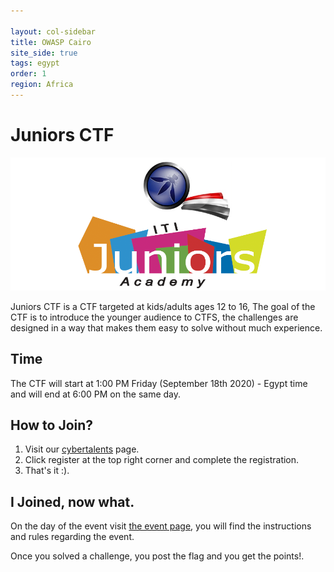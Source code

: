 ```yaml
---

layout: col-sidebar
title: OWASP Cairo
site_side: true
tags: egypt
order: 1
region: Africa
---
```


# Juniors CTF
![JuniorsCTF](/assets/images/OWASP_ITI_Juniors.png)

Juniors CTF is a CTF targeted at  kids/adults ages 12 to 16, The goal of the CTF is to introduce the younger audience to CTFS, the challenges are designed in a way that makes them easy to solve without much experience.

## Time

The CTF will start at 1:00 PM Friday (September 18th 2020) - Egypt time and will end at 6:00 PM on the same day.

## How to Join?
1. Visit our [cybertalents](https://owaspcairo.cybertalents.com/) page.
2. Click register at the top right corner and complete the registration.
3. That's it :).

## I Joined, now what.

On the day of the event visit [the event page](https://owaspcairo.cybertalents.com/), you will find the instructions and rules regarding the event.

Once you solved a challenge, you post the flag and you get the points!.
